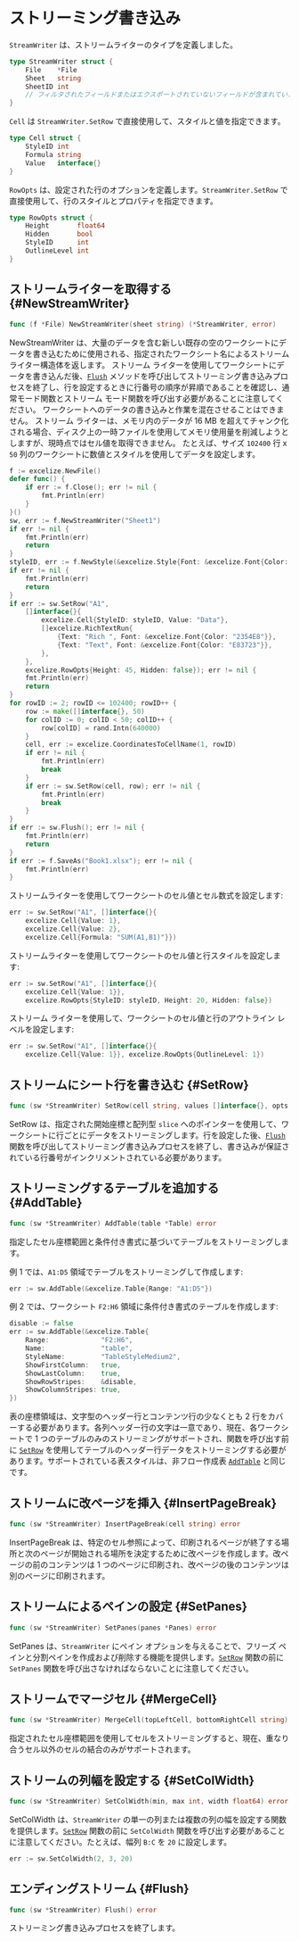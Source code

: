 # ストリーミング書き込み

`StreamWriter` は、ストリームライターのタイプを定義しました。

```go
type StreamWriter struct {
    File    *File
    Sheet   string
    SheetID int
    // フィルタされたフィールドまたはエクスポートされていないフィールドが含まれています
}
```

`Cell` は `StreamWriter.SetRow` で直接使用して、スタイルと値を指定できます。

```go
type Cell struct {
    StyleID int
    Formula string
    Value   interface{}
}
```

`RowOpts` は、設定された行のオプションを定義します。`StreamWriter.SetRow` で直接使用して、行のスタイルとプロパティを指定できます。

```go
type RowOpts struct {
    Height       float64
    Hidden       bool
    StyleID      int
    OutlineLevel int
}
```

## ストリームライターを取得する {#NewStreamWriter}

```go
func (f *File) NewStreamWriter(sheet string) (*StreamWriter, error)
```

NewStreamWriter は、大量のデータを含む新しい既存の空のワークシートにデータを書き込むために使用される、指定されたワークシート名によるストリーム ライター構造体を返します。 ストリーム ライターを使用してワークシートにデータを書き込んだ後、[`Flush`](stream.md#Flush) メソッドを呼び出してストリーミング書き込みプロセスを終了し、行を設定するときに行番号の順序が昇順であることを確認し、通常モード関数とストリーム モード関数を呼び出す必要があることに注意してください。 ワークシートへのデータの書き込みと作業を混在させることはできません。 ストリーム ライターは、メモリ内のデータが 16 MB を超えてチャンク化される場合、ディスク上の一時ファイルを使用してメモリ使用量を削減しようとしますが、現時点ではセル値を取得できません。 たとえば、サイズ `102400` 行 x `50` 列のワークシートに数値とスタイルを使用してデータを設定します。

```go
f := excelize.NewFile()
defer func() {
    if err := f.Close(); err != nil {
        fmt.Println(err)
    }
}()
sw, err := f.NewStreamWriter("Sheet1")
if err != nil {
    fmt.Println(err)
    return
}
styleID, err := f.NewStyle(&excelize.Style{Font: &excelize.Font{Color: "777777"}})
if err != nil {
    fmt.Println(err)
    return
}
if err := sw.SetRow("A1",
    []interface{}{
        excelize.Cell{StyleID: styleID, Value: "Data"},
        []excelize.RichTextRun{
            {Text: "Rich ", Font: &excelize.Font{Color: "2354E8"}},
            {Text: "Text", Font: &excelize.Font{Color: "E83723"}},
        },
    },
    excelize.RowOpts{Height: 45, Hidden: false}); err != nil {
    fmt.Println(err)
    return
}
for rowID := 2; rowID <= 102400; rowID++ {
    row := make([]interface{}, 50)
    for colID := 0; colID < 50; colID++ {
        row[colID] = rand.Intn(640000)
    }
    cell, err := excelize.CoordinatesToCellName(1, rowID)
    if err != nil {
        fmt.Println(err)
        break
    }
    if err := sw.SetRow(cell, row); err != nil {
        fmt.Println(err)
        break
    }
}
if err := sw.Flush(); err != nil {
    fmt.Println(err)
    return
}
if err := f.SaveAs("Book1.xlsx"); err != nil {
    fmt.Println(err)
}
```

ストリームライターを使用してワークシートのセル値とセル数式を設定します:

```go
err := sw.SetRow("A1", []interface{}{
    excelize.Cell{Value: 1},
    excelize.Cell{Value: 2},
    excelize.Cell{Formula: "SUM(A1,B1)"}})
```

ストリームライターを使用してワークシートのセル値と行スタイルを設定します:

```go
err := sw.SetRow("A1", []interface{}{
    excelize.Cell{Value: 1}},
    excelize.RowOpts{StyleID: styleID, Height: 20, Hidden: false})
```

ストリーム ライターを使用して、ワークシートのセル値と行のアウトライン レベルを設定します:

```go
err := sw.SetRow("A1", []interface{}{
    excelize.Cell{Value: 1}}, excelize.RowOpts{OutlineLevel: 1})
```

## ストリームにシート行を書き込む {#SetRow}

```go
func (sw *StreamWriter) SetRow(cell string, values []interface{}, opts ...RowOpts) error
```

SetRow は、指定された開始座標と配列型 `slice` へのポインターを使用して、ワークシートに行ごとにデータをストリーミングします。行を設定した後、[`Flush`](stream.md#Flush) 関数を呼び出してストリーミング書き込みプロセスを終了し、書き込みが保証されている行番号がインクリメントされている必要があります。

## ストリーミングするテーブルを追加する {#AddTable}

```go
func (sw *StreamWriter) AddTable(table *Table) error
```

指定したセル座標範囲と条件付き書式に基づいてテーブルをストリーミングします。

例 1 では、`A1:D5` 領域でテーブルをストリーミングして作成します:

```go
err := sw.AddTable(&excelize.Table{Range: "A1:D5"})
```

例 2 では、ワークシート `F2:H6` 領域に条件付き書式のテーブルを作成します:

```go
disable := false
err := sw.AddTable(&excelize.Table{
    Range:             "F2:H6",
    Name:              "table",
    StyleName:         "TableStyleMedium2",
    ShowFirstColumn:   true,
    ShowLastColumn:    true,
    ShowRowStripes:    &disable,
    ShowColumnStripes: true,
})
```

表の座標領域は、文字型のヘッダー行とコンテンツ行の少なくとも 2 行をカバーする必要があります。各列ヘッダー行の文字は一意であり、現在、各ワークシートで 1 つのテーブルのみのストリーミングがサポートされ、関数を呼び出す前に [`SetRow`](stream.md#SetRow) を使用してテーブルのヘッダー行データをストリーミングする必要があります。サポートされている表スタイルは、非フロー作成表 [`AddTable`](utils.md#AddTable) と同じです。

## ストリームに改ページを挿入 {#InsertPageBreak}

```go
func (sw *StreamWriter) InsertPageBreak(cell string) error
```

InsertPageBreak は、特定のセル参照によって、印刷されるページが終了する場所と次のページが開始される場所を決定するために改ページを作成します。改ページの前のコンテンツは 1 つのページに印刷され、改ページの後のコンテンツは別のページに印刷されます。

## ストリームによるペインの設定 {#SetPanes}

```go
func (sw *StreamWriter) SetPanes(panes *Panes) error
```

SetPanes は、`StreamWriter` にペイン オプションを与えることで、フリーズ ペインと分割ペインを作成および削除する機能を提供します。[`SetRow`](stream.md#SetRow) 関数の前に `SetPanes` 関数を呼び出さなければならないことに注意してください。

## ストリームでマージセル {#MergeCell}

```go
func (sw *StreamWriter) MergeCell(topLeftCell, bottomRightCell string) error
```

指定されたセル座標範囲を使用してセルをストリーミングすると、現在、重なり合うセル以外のセルの結合のみがサポートされます。

## ストリームの列幅を設定する {#SetColWidth}

```go
func (sw *StreamWriter) SetColWidth(min, max int, width float64) error
```

SetColWidth は、`StreamWriter` の単一の列または複数の列の幅を設定する関数を提供します。[`SetRow`](stream.md#SetRow) 関数の前に `SetColWidth` 関数を呼び出す必要があることに注意してください。たとえば、幅列 `B:C` を `20` に設定します。

```go
err := sw.SetColWidth(2, 3, 20)
```

## エンディングストリーム {#Flush}

```go
func (sw *StreamWriter) Flush() error
```

ストリーミング書き込みプロセスを終了します。
